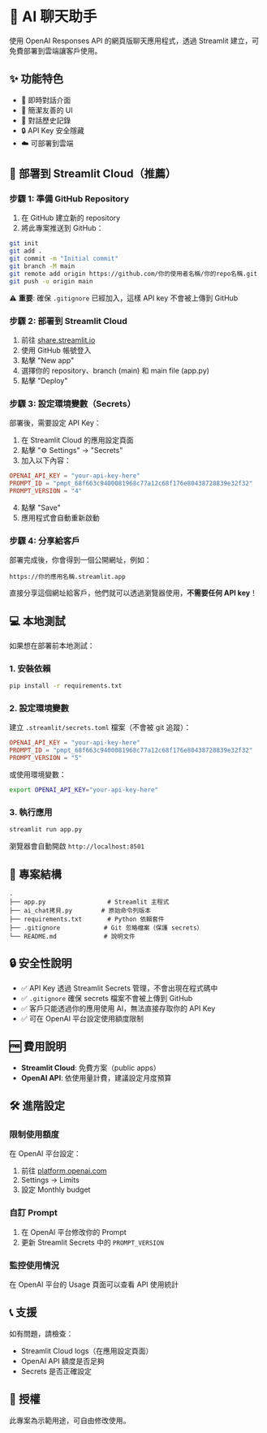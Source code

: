# 🤖 AI 聊天助手

使用 OpenAI Responses API 的網頁版聊天應用程式，透過 Streamlit 建立，可免費部署到雲端讓客戶使用。

## ✨ 功能特色

- 💬 即時對話介面
- 🎨 簡潔友善的 UI
- 📝 對話歷史記錄
- 🔒 API Key 安全隱藏
- ☁️ 可部署到雲端

## 🚀 部署到 Streamlit Cloud（推薦）

### 步驟 1: 準備 GitHub Repository

1. 在 GitHub 建立新的 repository
2. 將此專案推送到 GitHub：

```bash
git init
git add .
git commit -m "Initial commit"
git branch -M main
git remote add origin https://github.com/你的使用者名稱/你的repo名稱.git
git push -u origin main
```

⚠️ **重要**: 確保 `.gitignore` 已經加入，這樣 API key 不會被上傳到 GitHub

### 步驟 2: 部署到 Streamlit Cloud

1. 前往 [share.streamlit.io](https://share.streamlit.io/)
2. 使用 GitHub 帳號登入
3. 點擊 "New app"
4. 選擇你的 repository、branch (main) 和 main file (app.py)
5. 點擊 "Deploy"

### 步驟 3: 設定環境變數（Secrets）

部署後，需要設定 API Key：

1. 在 Streamlit Cloud 的應用設定頁面
2. 點擊 "⚙️ Settings" → "Secrets"
3. 加入以下內容：

```toml
OPENAI_API_KEY = "your-api-key-here"
PROMPT_ID = "pmpt_68f663c9400081968c77a12c68f176e80438728839e32f32"
PROMPT_VERSION = "4"
```

4. 點擊 "Save"
5. 應用程式會自動重新啟動

### 步驟 4: 分享給客戶

部署完成後，你會得到一個公開網址，例如：
```
https://你的應用名稱.streamlit.app
```

直接分享這個網址給客戶，他們就可以透過瀏覽器使用，**不需要任何 API key**！

## 💻 本地測試

如果想在部署前本地測試：

### 1. 安裝依賴

```bash
pip install -r requirements.txt
```

### 2. 設定環境變數

建立 `.streamlit/secrets.toml` 檔案（不會被 git 追蹤）：

```toml
OPENAI_API_KEY = "your-api-key-here"
PROMPT_ID = "pmpt_68f663c9400081968c77a12c68f176e80438728839e32f32"
PROMPT_VERSION = "5"
```

或使用環境變數：

```bash
export OPENAI_API_KEY="your-api-key-here"
```

### 3. 執行應用

```bash
streamlit run app.py
```

瀏覽器會自動開啟 `http://localhost:8501`

## 📁 專案結構

```
.
├── app.py                 # Streamlit 主程式
├── ai_chat拷貝.py        # 原始命令列版本
├── requirements.txt       # Python 依賴套件
├── .gitignore            # Git 忽略檔案（保護 secrets）
└── README.md             # 說明文件
```

## 🔒 安全性說明

- ✅ API Key 透過 Streamlit Secrets 管理，不會出現在程式碼中
- ✅ `.gitignore` 確保 secrets 檔案不會被上傳到 GitHub
- ✅ 客戶只能透過你的應用使用 AI，無法直接存取你的 API Key
- ✅ 可在 OpenAI 平台設定使用額度限制

## 🆓 費用說明

- **Streamlit Cloud**: 免費方案（public apps）
- **OpenAI API**: 依使用量計費，建議設定月度預算

## 🛠️ 進階設定

### 限制使用額度

在 OpenAI 平台設定：
1. 前往 [platform.openai.com](https://platform.openai.com)
2. Settings → Limits
3. 設定 Monthly budget

### 自訂 Prompt

1. 在 OpenAI 平台修改你的 Prompt
2. 更新 Streamlit Secrets 中的 `PROMPT_VERSION`

### 監控使用情況

在 OpenAI 平台的 Usage 頁面可以查看 API 使用統計

## 📞 支援

如有問題，請檢查：
- Streamlit Cloud logs（在應用設定頁面）
- OpenAI API 額度是否足夠
- Secrets 是否正確設定

## 📝 授權

此專案為示範用途，可自由修改使用。
